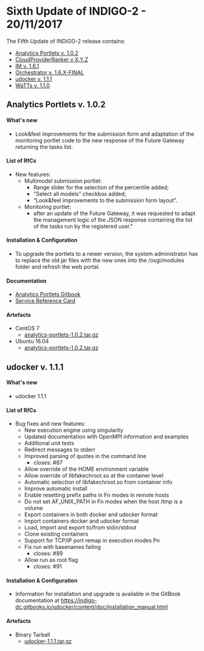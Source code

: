 # Sixth Update of INDIGO-2 - 20/11/2017

The Fifth Update of INDIGO-2 release contains:
* [Analytics Portlets v. 1.0.2](#ap)
* [CloudProviderRanker v X.Y.Z](#cpr)
* [IM v. 1.6.1](#im)
* [Orchestrator v. 1.6.X-FINAL](#orchestrator)
* [udocker v. 1.1.1](#ud)
* [WaTTs v. 1.1.0](#watts)


## <a name="ap"></a>Analytics Portlets v. 1.0.2

#### What's new
* Look&feel improvements for the submission form and adaptation of the monitoring portlet code to the new response of the Future Gateway returning the tasks list.

#### List of RfCs
* New features:
  * Multimodel submission portlet: 
    * Range slider for the selection of the percentile added;
    * "Select all models” checkbox added;
    * “Look&feel improvements to the submission form layout”.
  * Monitoring portlet:
    * after an update of the Future Gateway, it was requested to adapt the management logic of the JSON response containing the list of the tasks run by the registered user."

#### Installation & Configuration
* To upgrade the portlets to a newer version, the system administrator has to replace the old jar files with the new ones into the <liferay-installation-dir>/osgi/modules folder and refresh the web portal.

#### Documentation
* [Analytics Portlets Gitbook](https://indigo-dc.gitbooks.io/analytics-portlets/content/)
* [Service Reference Card](https://indigo-dc.gitbooks.io/analytics-portlets/content/doc/service_reference.html)

#### Artefacts
* CentOS 7
  * [analytics-portlets-1.0.2.tar.gz](http://repo.indigo-datacloud.eu/repository/indigo/2/centos7/x86_64/tgz/analytics-portlets-1.0.2.tar.gz)
* Ubuntu 16.04
  * [analytics-portlets-1.0.2.tar.gz](http://repo.indigo-datacloud.eu/repository/indigo/2/ubuntu/dists/xenial-updates/main/source/analytics-portlets-1.0.2.tar.gz)


## <a name="ud"></a>udocker v. 1.1.1

#### What's new
* udocker 1.1.1 


#### List of RfCs

* Bug fixes and new features:
  * New execution engine using singularity
  * Updated documentation with OpenMPI information and examples
  * Additional unit tests
  * Redirect messages to stderr
  * Improved parsing of quotes in the command line
    * closes: #87
  * Allow override of the HOME environment variable
  * Allow override of libfakechroot.so at the container level
  * Automatic selection of libfakechroot.so from container info
  * Improve automatic install
  * Enable resetting prefix paths in Fn modes in remote hosts
  * Do not set AF_UNIX_PATH in Fn modes when the host /tmp is a volume
  * Export containers in both docker and udocker format
  * Import containers docker and udocker format
  * Load, import and export to/from stdin/stdout
  * Clone existing containers
  * Support for TCP/IP port remap in execution modes Pn
  * Fix run with basenames failing
    * closes: #89
  * Allow run as root flag
    * closes: #91

#### Installation & Configuration
* Information for installation and upgrade is available in the GitBook documentation at
https://indigo-dc.gitbooks.io/udocker/content/doc/installation_manual.html

#### Artefacts
* Binary Tarball
  * [udocker-1.1.1.tar.gz](http://repo.indigo-datacloud.eu/repository/indigo/2/centos7/x86_64/tgz/udocker-1.1.1.tar.gz)
